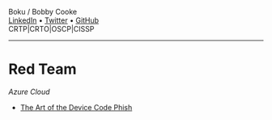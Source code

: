 Boku / Bobby Cooke  
[LinkedIn](https://www.linkedin.com/in/joseph-kingstone-755b7099/) • [Twitter](https://twitter.com/n00bRage) • [GitHub](https://github.com/josephkingstone)  
CRTP|CRTO|OSCP|CISSP  

--- 
# Red Team

*Azure Cloud*      
+ [The Art of the Device Code Phish](_posts/2021-07-12-ArtOfDeviceCodePhish.md)




